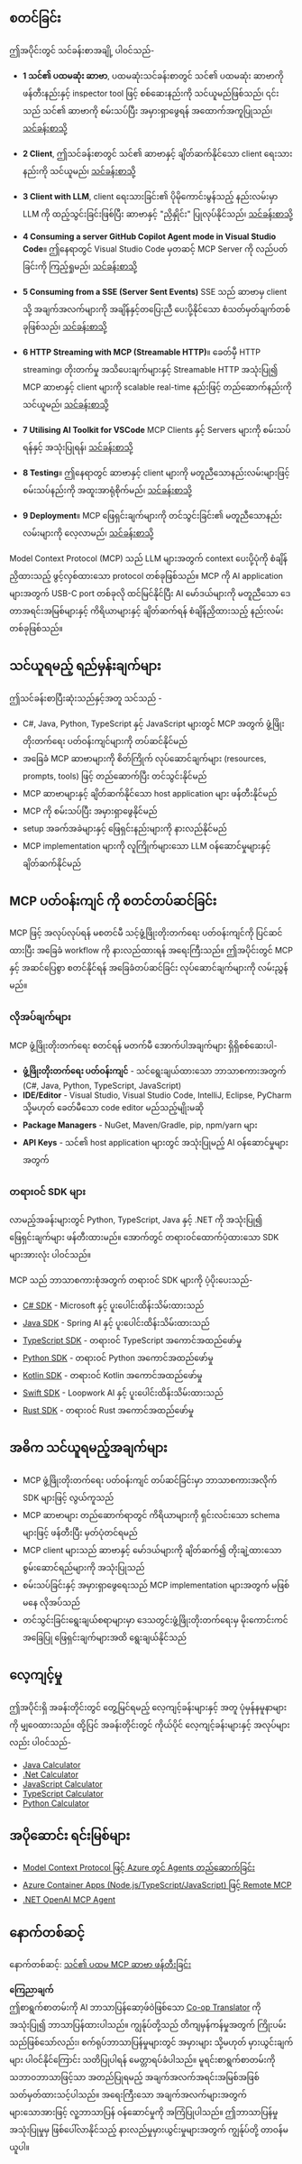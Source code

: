 <!--
CO_OP_TRANSLATOR_METADATA:
{
  "original_hash": "9191921de355cd9c8f46ebe21bdd52fd",
  "translation_date": "2025-06-17T16:35:36+00:00",
  "source_file": "03-GettingStarted/README.md",
  "language_code": "my"
}
-->
## စတင်ခြင်း  

ဤအပိုင်းတွင် သင်ခန်းစာအချို့ ပါဝင်သည်-

- **1 သင်၏ ပထမဆုံး ဆာဗာ**, ပထမဆုံးသင်ခန်းစာတွင် သင်၏ ပထမဆုံး ဆာဗာကို ဖန်တီးနည်းနှင့် inspector tool ဖြင့် စစ်ဆေးနည်းကို သင်ယူမည်ဖြစ်သည်၊ ၎င်းသည် သင်၏ ဆာဗာကို စမ်းသပ်ပြီး အမှားရှာဖွေရန် အထောက်အကူပြုသည်၊ [သင်ခန်းစာသို့](/03-GettingStarted/01-first-server/README.md)

- **2 Client**, ဤသင်ခန်းစာတွင် သင်၏ ဆာဗာနှင့် ချိတ်ဆက်နိုင်သော client ရေးသားနည်းကို သင်ယူမည်၊ [သင်ခန်းစာသို့](/03-GettingStarted/02-client/README.md)

- **3 Client with LLM**, client ရေးသားခြင်း၏ ပိုမိုကောင်းမွန်သည့် နည်းလမ်းမှာ LLM ကို ထည့်သွင်းခြင်းဖြစ်ပြီး ဆာဗာနှင့် "ညှိနှိုင်း" ပြုလုပ်နိုင်သည်၊ [သင်ခန်းစာသို့](/03-GettingStarted/03-llm-client/README.md)

- **4 Consuming a server GitHub Copilot Agent mode in Visual Studio Code**။ ဤနေရာတွင် Visual Studio Code မှတဆင့် MCP Server ကို လည်ပတ်ခြင်းကို ကြည့်ရှုမည်၊ [သင်ခန်းစာသို့](/03-GettingStarted/04-vscode/README.md)

- **5 Consuming from a SSE (Server Sent Events)** SSE သည် ဆာဗာမှ client သို့ အချက်အလက်များကို အချိန်နှင့်တပြေးညီ ပေးပို့နိုင်သော စံသတ်မှတ်ချက်တစ်ခုဖြစ်သည်၊ [သင်ခန်းစာသို့](/03-GettingStarted/05-sse-server/README.md)

- **6 HTTP Streaming with MCP (Streamable HTTP)**။ ခေတ်မှီ HTTP streaming၊ တိုးတက်မှု အသိပေးချက်များနှင့် Streamable HTTP အသုံးပြု၍ MCP ဆာဗာနှင့် client များကို scalable real-time နည်းဖြင့် တည်ဆောက်နည်းကို သင်ယူမည်၊ [သင်ခန်းစာသို့](/03-GettingStarted/06-http-streaming/README.md)

- **7 Utilising AI Toolkit for VSCode** MCP Clients နှင့် Servers များကို စမ်းသပ်ရန်နှင့် အသုံးပြုရန်၊ [သင်ခန်းစာသို့](/03-GettingStarted/07-aitk/README.md)

- **8 Testing**။ ဤနေရာတွင် ဆာဗာနှင့် client များကို မတူညီသောနည်းလမ်းများဖြင့် စမ်းသပ်နည်းကို အထူးအာရုံစိုက်မည်၊ [သင်ခန်းစာသို့](/03-GettingStarted/08-testing/README.md)

- **9 Deployment**။ MCP ဖြေရှင်းချက်များကို တင်သွင်းခြင်း၏ မတူညီသောနည်းလမ်းများကို လေ့လာမည်၊ [သင်ခန်းစာသို့](/03-GettingStarted/09-deployment/README.md)


Model Context Protocol (MCP) သည် LLM များအတွက် context ပေးပို့ပုံကို စံချိန်ညှိထားသည့် ဖွင့်လှစ်ထားသော protocol တစ်ခုဖြစ်သည်။ MCP ကို AI application များအတွက် USB-C port တစ်ခုလို ထင်မြင်နိုင်ပြီး AI မော်ဒယ်များကို မတူညီသော ဒေတာအရင်းအမြစ်များနှင့် ကိရိယာများနှင့် ချိတ်ဆက်ရန် စံချိန်ညှိထားသည့် နည်းလမ်းတစ်ခုဖြစ်သည်။

## သင်ယူရမည့် ရည်မှန်းချက်များ

ဤသင်ခန်းစာပြီးဆုံးသည်နှင့်အတူ သင်သည် -

- C#, Java, Python, TypeScript နှင့် JavaScript များတွင် MCP အတွက် ဖွံ့ဖြိုးတိုးတက်ရေး ပတ်ဝန်းကျင်များကို တပ်ဆင်နိုင်မည်
- အခြေခံ MCP ဆာဗာများကို စိတ်ကြိုက် လုပ်ဆောင်ချက်များ (resources, prompts, tools) ဖြင့် တည်ဆောက်ပြီး တင်သွင်းနိုင်မည်
- MCP ဆာဗာများနှင့် ချိတ်ဆက်နိုင်သော host application များ ဖန်တီးနိုင်မည်
- MCP ကို စမ်းသပ်ပြီး အမှားရှာဖွေနိုင်မည်
- setup အခက်အခဲများနှင့် ဖြေရှင်းနည်းများကို နားလည်နိုင်မည်
- MCP implementation များကို လူကြိုက်များသော LLM ဝန်ဆောင်မှုများနှင့် ချိတ်ဆက်နိုင်မည်

## MCP ပတ်ဝန်းကျင် ကို စတင်တပ်ဆင်ခြင်း

MCP ဖြင့် အလုပ်လုပ်ရန် မစတင်မီ သင့်ဖွံ့ဖြိုးတိုးတက်ရေး ပတ်ဝန်းကျင်ကို ပြင်ဆင်ထားပြီး အခြေခံ workflow ကို နားလည်ထားရန် အရေးကြီးသည်။ ဤအပိုင်းတွင် MCP နှင့် အဆင်ပြေစွာ စတင်နိုင်ရန် အခြေခံတပ်ဆင်ခြင်း လုပ်ဆောင်ချက်များကို လမ်းညွှန်မည်။

### လိုအပ်ချက်များ

MCP ဖွံ့ဖြိုးတိုးတက်ရေး စတင်ရန် မတက်မီ အောက်ပါအချက်များ ရှိရှိစစ်ဆေးပါ-

- **ဖွံ့ဖြိုးတိုးတက်ရေး ပတ်ဝန်းကျင်** - သင်ရွေးချယ်ထားသော ဘာသာစကားအတွက် (C#, Java, Python, TypeScript, JavaScript)
- **IDE/Editor** - Visual Studio, Visual Studio Code, IntelliJ, Eclipse, PyCharm သို့မဟုတ် ခေတ်မီသော code editor မည်သည့်မျိုးမဆို
- **Package Managers** - NuGet, Maven/Gradle, pip, npm/yarn များ
- **API Keys** - သင်၏ host application များတွင် အသုံးပြုမည့် AI ဝန်ဆောင်မှုများအတွက်

### တရားဝင် SDK များ

လာမည့်အခန်းများတွင် Python, TypeScript, Java နှင့် .NET ကို အသုံးပြု၍ ဖြေရှင်းချက်များ ဖန်တီးထားမည်။ အောက်တွင် တရားဝင်ထောက်ပံ့ထားသော SDK များအားလုံး ပါဝင်သည်။

MCP သည် ဘာသာစကားစုံအတွက် တရားဝင် SDK များကို ပံ့ပိုးပေးသည်-

- [C# SDK](https://github.com/modelcontextprotocol/csharp-sdk) - Microsoft နှင့် ပူးပေါင်းထိန်းသိမ်းထားသည်
- [Java SDK](https://github.com/modelcontextprotocol/java-sdk) - Spring AI နှင့် ပူးပေါင်းထိန်းသိမ်းထားသည်
- [TypeScript SDK](https://github.com/modelcontextprotocol/typescript-sdk) - တရားဝင် TypeScript အကောင်အထည်ဖော်မှု
- [Python SDK](https://github.com/modelcontextprotocol/python-sdk) - တရားဝင် Python အကောင်အထည်ဖော်မှု
- [Kotlin SDK](https://github.com/modelcontextprotocol/kotlin-sdk) - တရားဝင် Kotlin အကောင်အထည်ဖော်မှု
- [Swift SDK](https://github.com/modelcontextprotocol/swift-sdk) - Loopwork AI နှင့် ပူးပေါင်းထိန်းသိမ်းထားသည်
- [Rust SDK](https://github.com/modelcontextprotocol/rust-sdk) - တရားဝင် Rust အကောင်အထည်ဖော်မှု

## အဓိက သင်ယူရမည့်အချက်များ

- MCP ဖွံ့ဖြိုးတိုးတက်ရေး ပတ်ဝန်းကျင် တပ်ဆင်ခြင်းမှာ ဘာသာစကားအလိုက် SDK များဖြင့် လွယ်ကူသည်
- MCP ဆာဗာများ တည်ဆောက်ရာတွင် ကိရိယာများကို ရှင်းလင်းသော schema များဖြင့် ဖန်တီးပြီး မှတ်ပုံတင်ရမည်
- MCP client များသည် ဆာဗာနှင့် မော်ဒယ်များကို ချိတ်ဆက်၍ တိုးချဲ့ထားသော စွမ်းဆောင်ရည်များကို အသုံးပြုသည်
- စမ်းသပ်ခြင်းနှင့် အမှားရှာဖွေရေးသည် MCP implementation များအတွက် မဖြစ်မနေ လိုအပ်သည်
- တင်သွင်းခြင်းရွေးချယ်စရာများမှာ ဒေသတွင်းဖွံ့ဖြိုးတိုးတက်ရေးမှ မိုးကောင်းကင်အခြေပြု ဖြေရှင်းချက်များအထိ ရွေးချယ်နိုင်သည်

## လေ့ကျင့်မှု

ဤအပိုင်းရှိ အခန်းတိုင်းတွင် တွေ့မြင်ရမည့် လေ့ကျင့်ခန်းများနှင့် အတူ ပုံမှန်နမူနာများကို မျှဝေထားသည်။ ထို့ပြင် အခန်းတိုင်းတွင် ကိုယ်ပိုင် လေ့ကျင့်ခန်းများနှင့် အလုပ်များလည်း ပါဝင်သည်-

- [Java Calculator](./samples/java/calculator/README.md)
- [.Net Calculator](../../../03-GettingStarted/samples/csharp)
- [JavaScript Calculator](./samples/javascript/README.md)
- [TypeScript Calculator](./samples/typescript/README.md)
- [Python Calculator](../../../03-GettingStarted/samples/python)

## အပိုဆောင်း ရင်းမြစ်များ

- [Model Context Protocol ဖြင့် Azure တွင် Agents တည်ဆောက်ခြင်း](https://learn.microsoft.com/azure/developer/ai/intro-agents-mcp)
- [Azure Container Apps (Node.js/TypeScript/JavaScript) ဖြင့် Remote MCP](https://learn.microsoft.com/samples/azure-samples/mcp-container-ts/mcp-container-ts/)
- [.NET OpenAI MCP Agent](https://learn.microsoft.com/samples/azure-samples/openai-mcp-agent-dotnet/openai-mcp-agent-dotnet/)

## နောက်တစ်ဆင့်

နောက်တစ်ဆင့်: [သင်၏ ပထမ MCP ဆာဗာ ဖန်တီးခြင်း](/03-GettingStarted/01-first-server/README.md)

**ကြေညာချက်**  
ဤစာရွက်စာတမ်းကို AI ဘာသာပြန်ဆော့ဖ်ဝဲဖြစ်သော [Co-op Translator](https://github.com/Azure/co-op-translator) ကို အသုံးပြု၍ ဘာသာပြန်ထားပါသည်။ ကျွန်ုပ်တို့သည် တိကျမှန်ကန်မှုအတွက် ကြိုးပမ်းသည်ဖြစ်သော်လည်း၊ စက်ရုပ်ဘာသာပြန်မှုများတွင် အမှားများ သို့မဟုတ် မှားယွင်းချက်များ ပါဝင်နိုင်ကြောင်း သတိပြုပါရန် မေတ္တာရပ်ခံပါသည်။ မူရင်းစာရွက်စာတမ်းကို သဘာဝဘာသာဖြင့်သာ အတည်ပြုရမည့် အချက်အလက်အရင်းအမြစ်အဖြစ် သတ်မှတ်ထားသင့်ပါသည်။ အရေးကြီးသော အချက်အလက်များအတွက် များသောအားဖြင့် လူ့ဘာသာပြန် ဝန်ဆောင်မှုကို အကြံပြုပါသည်။ ဤဘာသာပြန်မှုအသုံးပြုမှုမှ ဖြစ်ပေါ်လာနိုင်သည့် နားလည်မှုမှားယွင်းမှုများအတွက် ကျွန်ုပ်တို့ တာဝန်မယူပါ။